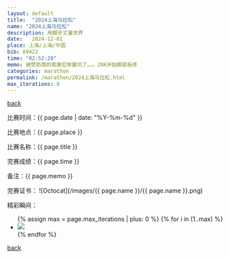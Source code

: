 ```yaml
---
layout: default
title:  "2024上海马拉松"
name: "2024上海马拉松"
description: 用脚步丈量世界
date:   2024-12-01
place: 上海/上海/中国
bib: A9422
time: "02:52:20"
memo: 被赞助商的索康尼啡翼坑了。。。20K开始脚底板疼
categories: marathon
permalink: /marathon/2024上海马拉松.html
max_iterations: 8
---
```

[back](/marathon)

比赛时间：{{ page.date | date: "%Y-%m-%d" }}

比赛地点：{{ page.place }}

比赛名称：{{ page.title }}

完赛成绩：{{ page.time }}

备注：{{ page.memo }}

完赛证书：
![Octocat](/images/{{ page.name }}/{{ page.name }}.png)

精彩瞬间：
<ul>
{% assign max = page.max_iterations | plus: 0 %}
{% for i in (1..max) %}
    <li><img src="/images/{{ page.name }}/{{ page.name }}-{{ i }}.jpeg"></li>
{% endfor %}
</ul>

[back](/marathon)
